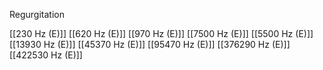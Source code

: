Regurgitation

[[230 Hz (E)]]
[[620 Hz (E)]]
[[970 Hz (E)]]
[[7500 Hz (E)]]
[[5500 Hz (E)]]
[[13930 Hz (E)]]
[[45370 Hz (E)]]
[[95470 Hz (E)]]
[[376290 Hz (E)]]
[[422530 Hz (E)]]
